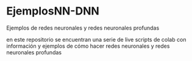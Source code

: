 # EjemplosNN-DNN
Ejemplos de redes neuronales y redes neuronales profundas

en este repositorio se encuentran una serie de live scripts de colab
con información y ejemplos de cómo hacer redes neuronales y redes neuronales profundas
